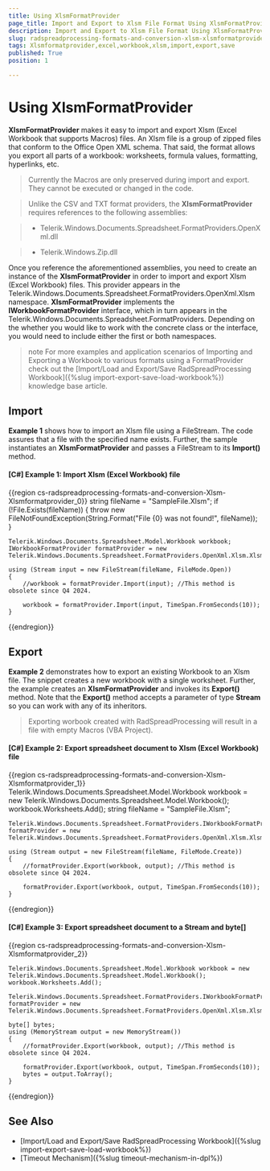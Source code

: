 ```yaml
---
title: Using XlsmFormatProvider
page_title: Import and Export to Xlsm File Format Using XlsmFormatProvider
description: Import and Export to Xlsm File Format Using XlsmFormatProvider
slug: radspreadprocessing-formats-and-conversion-xlsm-xlsmformatprovider
tags: Xlsmformatprovider,excel,workbook,xlsm,import,export,save
published: True
position: 1

---
```


# Using XlsmFormatProvider


__XlsmFormatProvider__ makes it easy to import and export Xlsm (Excel Workbook that supports Macros) files. An Xlsm file is a group of zipped files that conform to the Office Open XML schema. That said, the format allows you export all parts of a workbook: worksheets, formula values, formatting, hyperlinks, etc.

> Currently the Macros are only preserved during import and export. They cannot be executed or changed in the code.

>Unlike the CSV and TXT format providers, the __XlsmFormatProvider__ requires references to the following assemblies:


>* Telerik.Windows.Documents.Spreadsheet.FormatProviders.OpenXml.dll


>* Telerik.Windows.Zip.dll


Once you reference the aforementioned assemblies, you need to create an instance of the __XlsmFormatProvider__ in order to import and export Xlsm (Excel Workbook) files. This provider appears in the Telerik.Windows.Documents.Spreadsheet.FormatProviders.OpenXml.Xlsm namespace. __XlsmFormatProvider__ implements the __IWorkbookFormatProvider__ interface, which in turn appears in the Telerik.Windows.Documents.Spreadsheet.FormatProviders. Depending on the whether you would like to work with the concrete class or the interface, you would need to include either the first or both namespaces.

>note For more examples and application scenarios of Importing and Exporting a Workbook to various formats using a FormatProvider check out the [Import/Load and Export/Save RadSpreadProcessing Workbook]({%slug import-export-save-load-workbook%}) knowledge base article.


## Import

__Example 1__ shows how to import an Xlsm file using a FileStream. The code assures that a file with the specified name exists. Further, the sample instantiates an __XlsmFormatProvider__ and passes a FileStream to its __Import()__ method.
        

#### __[C#] Example 1: Import Xlsm (Excel Workbook) file__

{{region cs-radspreadprocessing-formats-and-conversion-Xlsm-Xlsmformatprovider_0}}
    string fileName = "SampleFile.Xlsm";
    if (!File.Exists(fileName))
    {
        throw new FileNotFoundException(String.Format("File {0} was not found!", fileName));
    }


    Telerik.Windows.Documents.Spreadsheet.Model.Workbook workbook;
    IWorkbookFormatProvider formatProvider = new Telerik.Windows.Documents.Spreadsheet.FormatProviders.OpenXml.Xlsm.XlsmFormatProvider();

    using (Stream input = new FileStream(fileName, FileMode.Open))
    {
        //workbook = formatProvider.Import(input); //This method is obsolete since Q4 2024.

        workbook = formatProvider.Import(input, TimeSpan.FromSeconds(10));
    }

{{endregion}}

## Export

__Example 2__ demonstrates how to export an existing Workbook to an Xlsm file. The snippet creates a new workbook with a single worksheet. Further, the example creates an __XlsmFormatProvider__ and invokes its __Export()__ method. Note that the __Export()__ method accepts a parameter of type __Stream__ so you can work with any of its inheritors.

>Exporting worbook created with RadSpreadProcessing will result in a file with empty Macros (VBA Project).

#### __[C#] Example 2: Export spreadsheet document to Xlsm (Excel Workbook) file__

{{region cs-radspreadprocessing-formats-and-conversion-Xlsm-Xlsmformatprovider_1}}
    Telerik.Windows.Documents.Spreadsheet.Model.Workbook workbook = new Telerik.Windows.Documents.Spreadsheet.Model.Workbook();
    workbook.Worksheets.Add();
    string fileName = "SampleFile.Xlsm";


    Telerik.Windows.Documents.Spreadsheet.FormatProviders.IWorkbookFormatProvider formatProvider = new Telerik.Windows.Documents.Spreadsheet.FormatProviders.OpenXml.Xlsm.XlsmFormatProvider();

    using (Stream output = new FileStream(fileName, FileMode.Create))
    {
        //formatProvider.Export(workbook, output); //This method is obsolete since Q4 2024.

        formatProvider.Export(workbook, output, TimeSpan.FromSeconds(10));
    }


{{endregion}}


#### __[C#] Example 3: Export spreadsheet document to a Stream and byte[]__

{{region cs-radspreadprocessing-formats-and-conversion-Xlsm-Xlsmformatprovider_2}}

    Telerik.Windows.Documents.Spreadsheet.Model.Workbook workbook = new Telerik.Windows.Documents.Spreadsheet.Model.Workbook();
    workbook.Worksheets.Add();

    Telerik.Windows.Documents.Spreadsheet.FormatProviders.IWorkbookFormatProvider formatProvider = new Telerik.Windows.Documents.Spreadsheet.FormatProviders.OpenXml.Xlsm.XlsmFormatProvider();

    byte[] bytes;
    using (MemoryStream output = new MemoryStream())
    {
        //formatProvider.Export(workbook, output); //This method is obsolete since Q4 2024.

        formatProvider.Export(workbook, output, TimeSpan.FromSeconds(10));
        bytes = output.ToArray();
    }

{{endregion}} 

## See Also

* [Import/Load and Export/Save RadSpreadProcessing Workbook]({%slug import-export-save-load-workbook%})
* [Timeout Mechanism]({%slug timeout-mechanism-in-dpl%})